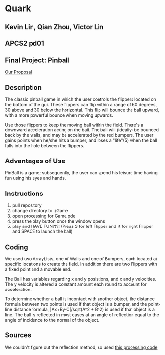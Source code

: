 # Quark

## Kevin Lin, Qian Zhou, Victor Lin
## APCS2 pd01
## Final Project: Pinball

[Our Proposal](Quark/docs/proposal.pdf)

## Description
<p>The classic pinball game in which the user controls the flippers located on the bottom of the gui. These flippers can flip within a range of 60 degrees, 30 above and 30 below the horizontal. This flip will bounce the ball upward, with a more powerful bounce when moving upwards.</p>
<p>Use those flippers to keep the moving ball within the field. There's a downward acceleration acting on the ball. The ball will (ideally) be bounced back by the walls, and may be accelerated by the red bumpers. The user gains points when he/she hits a bumper, and loses a "life"(5) when the ball falls into the hole between the flippers.</p>

## Advantages of Use
PinBall is a game; subsequently, the user can spend his leisure time having fun using his eyes and hands.

## Instructions
1) pull repository
2) change directory to ./Game
3) open processing for Game.pde
4) press the play button once the window opens
5) play and HAVE FUN?!?! (Press S for left Flipper and K for right Flipper and SPACE to launch the ball)

## Coding
<p>We used two ArrayLists, one of Walls and one of Bumpers, each located at specific locations to create the field. In addition there are two Flippers with a fixed point and a movable end. </p>
<p>The Ball has variables regarding x and y posistions, and x and y velocities. The y velocity is altered a constant amount each round to account for acceleration.</p>
<p>To determine whether a ball is incontact with another object, the distance formula between two points is used if that object is a bumper, and the point-line distance formula, |Ax+By-C|/sqrt(A^2 + B^2) is used if that object is a line. The ball is reflected in most cases at an angle of reflection equal to the angle of incidence to the normal of the object.</p>

## Sources
We couldn't figure out the reflection method, so used [this processing code](https://processing.org/examples/reflection1.html)


